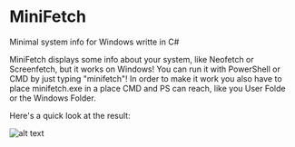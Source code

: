 # MiniFetch
Minimal system info for Windows writte in C#

MiniFetch displays some info about your system, like Neofetch or Screenfetch, but it works on Windows!
You can run it with PowerShell or CMD by just typing "minifetch"! 
In order to make it work you also have to place minifetch.exe in a place CMD and PS can reach, like you User Folde or the Windows Folder. 

Here's a quick look at the result:

![alt text](http://url/to/img.png)
